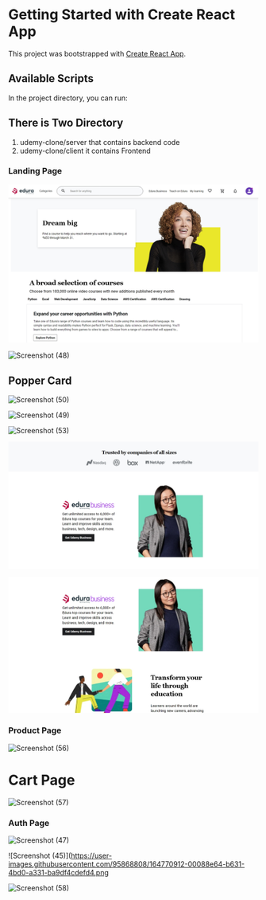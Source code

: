# Getting Started with Create React App

This project was bootstrapped with [Create React App](https://github.com/facebook/create-react-app).

## Available Scripts

In the project directory, you can run:
## There is Two Directory 
1. udemy-clone/server that contains backend code 
2. udemy-clone/client it contains Frontend

### Landing Page
![udemy](./client/public/read-images/1.jpeg)

![Screenshot (48)](https://user-images.githubusercontent.com/95868808/164770230-08107c00-a20f-4efd-a4ff-90b8dd779e3f.png)

## Popper Card
![Screenshot (50)](https://user-images.githubusercontent.com/95868808/164770326-ca410c76-dd05-482b-9edf-b8106377506c.png)

![Screenshot (49)](https://user-images.githubusercontent.com/95868808/164770484-1f9aad9d-18cb-4dc8-b702-b0ccb6671e7e.png)

![Screenshot (53)](https://user-images.githubusercontent.com/95868808/164770579-ce42547f-fac3-4ae1-b77c-e5d0303b9118.png)

![Screenshot (54)](./client/public/read-images/6.jpeg)

![Screenshot (55)](./client/public/read-images/7.jpeg)

### Product Page
![Screenshot (56)](https://user-images.githubusercontent.com/95868808/164770647-b057c741-369b-4826-9963-e58cce11bae4.png)

# Cart Page
![Screenshot (57)](https://user-images.githubusercontent.com/95868808/164770719-8ff3d828-d7f7-4a98-8b90-579759d44755.png)

### Auth Page
![Screenshot (47)](https://user-images.githubusercontent.com/95868808/164770795-0e44b600-460c-48af-b1c9-841a1f029ea2.png)

![Screenshot (45)](https://user-images.githubusercontent.com/95868808/164770912-00088e64-b631-4bd0-a331-ba9df4cdefd4.png

![Screenshot (58)](https://user-images.githubusercontent.com/95868808/164770957-fcb7151a-fb51-4f2f-bbcf-051e2a6edb36.png)



